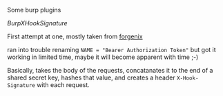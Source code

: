Some burp plugins

*BurpXHookSignature*

First attempt at one, mostly taken from [forgenix](https://www.foregenix.com/blog/testing-problematic-authorisation-tokens-with-burp)

ran into trouble renaming `NAME = "Bearer Authorization Token"` but got it working in limited time, maybe it will become apparent with time ;-)

Basically, takes the body of the requests, concatanates it to the end of a shared secret key, hashes that value, and creates a header `X-Hook-Signature` with each request. 